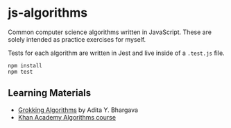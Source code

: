 # js-algorithms

Common computer science algorithms written in JavaScript. These are solely intended as practice exercises for myself.

Tests for each algorithm are written in Jest and live inside of a `.test.js` file.

```
npm install
npm test
```

## Learning Materials

- [Grokking Algorithms](https://www.manning.com/books/grokking-algorithms) by Adita Y. Bhargava
- [Khan Academy Algorithms course](https://www.khanacademy.org/computing/computer-science/algorithms)